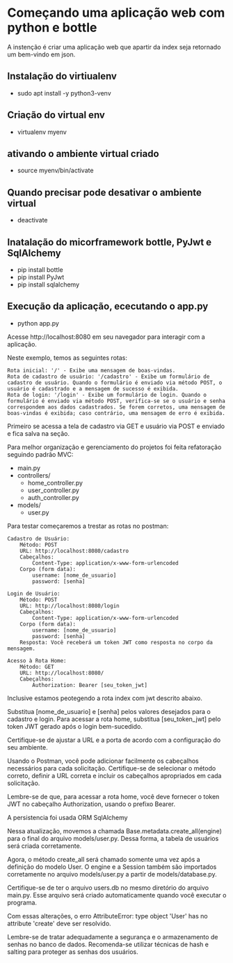 # Começando uma aplicação web com python e bottle

A instenção é criar uma aplicação web que apartir da index seja retornado um bem-vindo em json.

## Instalação do virtiualenv

* sudo apt install -y python3-venv


## Criação do virtual env

* virtualenv myenv

## ativando o ambiente virtual criado

* source myenv/bin/activate

## Quando precisar pode desativar o ambiente virtual

* deactivate

## Inatalação do micorframework bottle, PyJwt e SqlAlchemy

* pip install bottle
* pip install PyJwt
* pip install sqlalchemy

## Execução da aplicação, ececutando o app.py

* python app.py

Acesse http://localhost:8080 em seu navegador para interagir com a aplicação.

Neste exemplo, temos as seguintes rotas:

    Rota inicial: '/' - Exibe uma mensagem de boas-vindas.
    Rota de cadastro de usuário: '/cadastro' - Exibe um formulário de cadastro de usuário. Quando o formulário é enviado via método POST, o usuário é cadastrado e a mensagem de sucesso é exibida.
    Rota de login: '/login' - Exibe um formulário de login. Quando o formulário é enviado via método POST, verifica-se se o usuário e senha correspondem aos dados cadastrados. Se forem corretos, uma mensagem de boas-vindas é exibida; caso contrário, uma mensagem de erro é exibida.

Primeiro se acessa a tela de cadastro via GET e usuário via POST e enviado e fica salva na seção.

 
Para melhor organização e gerenciamento do projetos foi feita refatoração seguindo padrão MVC:

- main.py
- controllers/
    - home_controller.py
    - user_controller.py
    - auth_controller.py
- models/
    - user.py


Para testar começaremos a trestar as rotas no postman:


    Cadastro de Usuário:
        Método: POST
        URL: http://localhost:8080/cadastro
        Cabeçalhos:
            Content-Type: application/x-www-form-urlencoded
        Corpo (form data):
            username: [nome_de_usuario]
            password: [senha]

    Login de Usuário:
        Método: POST
        URL: http://localhost:8080/login
        Cabeçalhos:
            Content-Type: application/x-www-form-urlencoded
        Corpo (form data):
            username: [nome_de_usuario]
            password: [senha]
        Resposta: Você receberá um token JWT como resposta no corpo da mensagem.

    Acesso à Rota Home:
        Método: GET
        URL: http://localhost:8080/
        Cabeçalhos:
            Authorization: Bearer [seu_token_jwt]

Inclusive estamos peotegendo a rota index com jwt descrito abaixo.


Substitua [nome_de_usuario] e [senha] pelos valores desejados para o cadastro e login. Para acessar a rota home, substitua [seu_token_jwt] pelo token JWT gerado após o login bem-sucedido.

Certifique-se de ajustar a URL e a porta de acordo com a configuração do seu ambiente.

Usando o Postman, você pode adicionar facilmente os cabeçalhos necessários para cada solicitação. Certifique-se de selecionar o método correto, definir a URL correta e incluir os cabeçalhos apropriados em cada solicitação.

Lembre-se de que, para acessar a rota home, você deve fornecer o token JWT no cabeçalho Authorization, usando o prefixo Bearer.


A persistencia foi usada ORM SqlAlchemy

Nessa atualização, movemos a chamada Base.metadata.create_all(engine) para o final do arquivo models/user.py. Dessa forma, a tabela de usuários será criada corretamente.

Agora, o método create_all será chamado somente uma vez após a definição do modelo User. O engine e a Session também são importados corretamente no arquivo models/user.py a partir de models/database.py.

Certifique-se de ter o arquivo users.db no mesmo diretório do arquivo main.py. Esse arquivo será criado automaticamente quando você executar o programa.

Com essas alterações, o erro AttributeError: type object 'User' has no attribute 'create' deve ser resolvido.

Lembre-se de tratar adequadamente a segurança e o armazenamento de senhas no banco de dados. Recomenda-se utilizar técnicas de hash e salting para proteger as senhas dos usuários.
